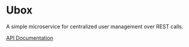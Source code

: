 # Ubox

A simple microservice for centralized user management over REST calls.


[API Documentation](docs/api.md)